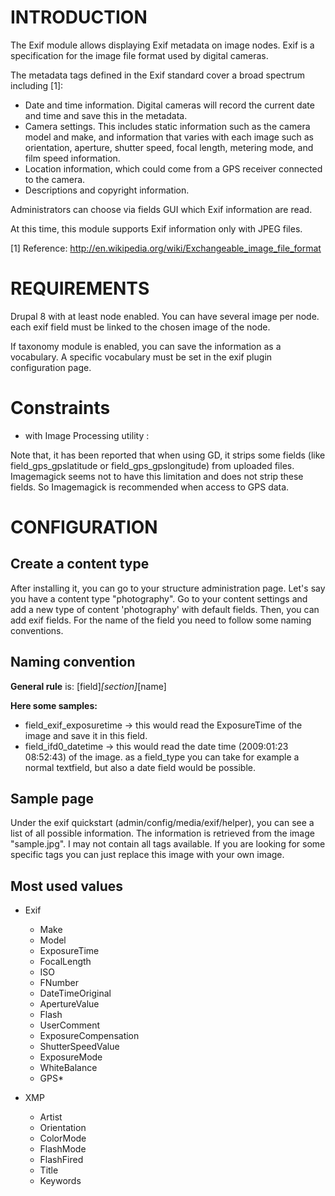 INTRODUCTION
============

The Exif module allows displaying Exif metadata on image nodes. Exif is a
specification for the image file format used by digital cameras.

The metadata tags defined in the Exif standard cover a broad spectrum including [1]:

 * Date and time information. Digital cameras will record the current date and
   time and save this in the metadata.
 * Camera settings. This includes static information such as the camera model
   and make, and information that varies with each image such as orientation,
   aperture, shutter speed, focal length, metering mode, and film speed
   information.
 * Location information, which could come from a GPS receiver connected to the
   camera.
 * Descriptions and copyright information.

Administrators can choose via fields GUI which Exif information are read.

At this time, this module supports Exif information only with JPEG files.

[1] Reference: http://en.wikipedia.org/wiki/Exchangeable_image_file_format


REQUIREMENTS
============

Drupal 8 with at least node enabled.
You can have several image per node. each exif field must be linked to the chosen image
of the node.

If taxonomy module is enabled, you can save the information as a vocabulary.
A specific vocabulary must be set in the exif plugin configuration page.

Constraints
===========

* with Image Processing utility :

Note that, it has been reported that when using GD, it strips some fields
(like field_gps_gpslatitude or field_gps_gpslongitude) from uploaded files.
Imagemagick seems not to have this limitation and does not strip these fields.
So Imagemagick is recommended when access to GPS data.

CONFIGURATION
=============

Create a content type
---------------------

After installing it, you can go to your structure administration page.
Let's say you have a content type "photography". Go to your
content settings and add a new type of content 'photography' with default fields.
Then, you can add exif fields. For the name of the field you need to follow some
naming conventions.

Naming convention
-----------------

 **General rule** is: [field]_[section]_[name]
 
**Here some samples:**

- field_exif_exposuretime -> this would read the ExposureTime of the image and save it
in this field.
- field_ifd0_datetime ->	this would read the date time (2009:01:23 08:52:43) of the image.
as a field_type you can take for example a normal textfield, but also a date field would be
possible.

Sample page
-----------

Under the exif quickstart (admin/config/media/exif/helper), you can see a list of all
possible information. The information is retrieved from the image "sample.jpg".
I may not contain all tags available. If you are looking for some specific tags you
can just replace this image with your own image.

Most used values
-----------------
- Exif
  - Make
  - Model
  - ExposureTime
  - FocalLength
  - ISO
  - FNumber
  - DateTimeOriginal
  - ApertureValue
  - Flash
  - UserComment
  - ExposureCompensation
  - ShutterSpeedValue
  - ExposureMode
  - WhiteBalance
  - GPS*

- XMP
  - Artist
  - Orientation
  - ColorMode
  - FlashMode
  - FlashFired
  - Title
  - Keywords
